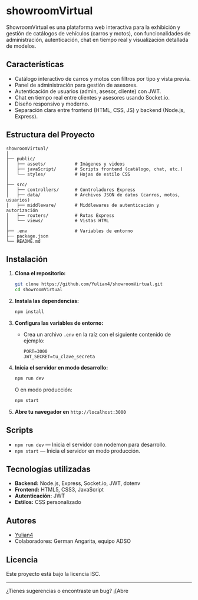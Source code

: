 # showroomVirtual

ShowroomVirtual es una plataforma web interactiva para la exhibición y gestión de catálogos de vehículos (carros y motos), con funcionalidades de administración, autenticación, chat en tiempo real y visualización detallada de modelos.

## Características

- Catálogo interactivo de carros y motos con filtros por tipo y vista previa.
- Panel de administración para gestión de asesores.
- Autenticación de usuarios (admin, asesor, cliente) con JWT.
- Chat en tiempo real entre clientes y asesores usando Socket.io.
- Diseño responsivo y moderno.
- Separación clara entre frontend (HTML, CSS, JS) y backend (Node.js, Express).

## Estructura del Proyecto

```
showroomVirtual/
│
├── public/
│   ├── assets/           # Imágenes y videos
│   ├── javaScript/       # Scripts frontend (catálogo, chat, etc.)
│   └── styles/           # Hojas de estilo CSS
│
├── src/
│   ├── controllers/      # Controladores Express
│   ├── data/             # Archivos JSON de datos (carros, motos, usuarios)
│   ├── middleware/       # Middlewares de autenticación y autorización
│   ├── routers/          # Rutas Express
│   └── views/            # Vistas HTML
│
├── .env                  # Variables de entorno
├── package.json
└── README.md
```

## Instalación

1. **Clona el repositorio:**
   ```sh
   git clone https://github.com/Yulian4/showroomVirtual.git
   cd showroomVirtual
   ```

2. **Instala las dependencias:**
   ```sh
   npm install
   ```

3. **Configura las variables de entorno:**
   - Crea un archivo `.env` en la raíz con el siguiente contenido de ejemplo:
     ```
     PORT=3000
     JWT_SECRET=tu_clave_secreta
     ```

4. **Inicia el servidor en modo desarrollo:**
   ```sh
   npm run dev
   ```
   O en modo producción:
   ```sh
   npm start
   ```

5. **Abre tu navegador en** `http://localhost:3000`

## Scripts

- `npm run dev` — Inicia el servidor con nodemon para desarrollo.
- `npm start` — Inicia el servidor en modo producción.

## Tecnologías utilizadas

- **Backend:** Node.js, Express, Socket.io, JWT, dotenv
- **Frontend:** HTML5, CSS3, JavaScript
- **Autenticación:** JWT
- **Estilos:** CSS personalizado

## Autores

- [Yulian4](https://github.com/Yulian4)
- Colaboradores: German Angarita, equipo ADSO

## Licencia

Este proyecto está bajo la licencia ISC.

---

¿Tienes sugerencias o encontraste un bug? ¡[Abre